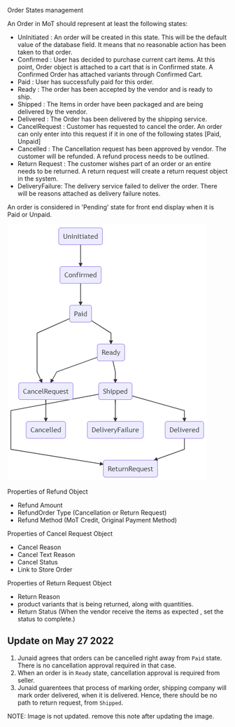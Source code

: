Order States management

An Order in MoT should represent at least the following states:

* UnInitiated : An order will be created in this state. This will be the default value of the database field. It means that no reasonable action has been taken to that order.
* Confirmed : User has decided to purchase current cart items. At this point, Order object is attached to a cart that is in Confirmed state.
              A Confirmed Order has attached variants through Confirmed Cart.
* Paid      : User has successfully paid for this order.
* Ready     : The order has been accepted by the vendor and is ready to ship.
* Shipped   : The Items in order have been packaged  and are being delivered by the vendor.
* Delivered : The Order has been delivered by the shipping service.
* CancelRequest : Customer has requested to cancel the order. An order can only enter into this request if it in one of the following states [Paid, Unpaid]
* Cancelled : The Cancellation request has been approved by vendor. The customer will be refunded. A refund process needs to be outlined.   
* Return Request : The customer wishes part of an order or an entire needs to be returned. A return request will create a return request object in the system.   
* DeliveryFailure: The delivery service failed to deliver the order. There will be reasons attached as delivery failure notes.                

An order is considered in 'Pending' state for front end display when it is Paid or Unpaid.

![order-state-diagram.mermaid](order-state-diagram.png "Order State Diagram")

Properties of Refund Object

* Refund Amount
* RefundOrder Type (Cancellation or Return Request)
* Refund Method (MoT Credit, Original Payment Method)

Properties of Cancel Request Object

* Cancel Reason
* Cancel Text Reason
* Cancel Status
* Link to Store Order


Properties of Return Request Object

* Return Reason
* product variants that is being returned, along with quantities.
* Return Status (When the vendor receive  the items as expected , set the status to complete.)

Update on May 27 2022
---------------------
1. Junaid agrees that orders can be cancelled right away from `Paid` state. There is no cancellation approval required in that case.
2. When an order is in `Ready` state, cancellation approval is required from seller.
3. Junaid guarentees that process of marking order, shipping company will mark order delivered, when it is delivered. Hence, there should be no path to return request, from `Shipped`.


NOTE: Image is not updated. remove this note after updating the image.